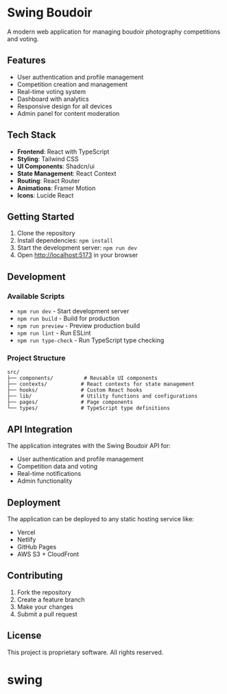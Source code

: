# Swing Boudoir

A modern web application for managing boudoir photography competitions and voting.

## Features

- User authentication and profile management
- Competition creation and management
- Real-time voting system
- Dashboard with analytics
- Responsive design for all devices
- Admin panel for content moderation

## Tech Stack

- **Frontend**: React with TypeScript
- **Styling**: Tailwind CSS
- **UI Components**: Shadcn/ui
- **State Management**: React Context
- **Routing**: React Router
- **Animations**: Framer Motion
- **Icons**: Lucide React

## Getting Started

1. Clone the repository
2. Install dependencies: `npm install`
3. Start the development server: `npm run dev`
4. Open [http://localhost:5173](http://localhost:5173) in your browser

## Development

### Available Scripts

- `npm run dev` - Start development server
- `npm run build` - Build for production
- `npm run preview` - Preview production build
- `npm run lint` - Run ESLint
- `npm run type-check` - Run TypeScript type checking

### Project Structure

```
src/
├── components/          # Reusable UI components
├── contexts/           # React contexts for state management
├── hooks/              # Custom React hooks
├── lib/                # Utility functions and configurations
├── pages/              # Page components
└── types/              # TypeScript type definitions
```

## API Integration

The application integrates with the Swing Boudoir API for:
- User authentication and profile management
- Competition data and voting
- Real-time notifications
- Admin functionality

## Deployment

The application can be deployed to any static hosting service like:
- Vercel
- Netlify
- GitHub Pages
- AWS S3 + CloudFront

## Contributing

1. Fork the repository
2. Create a feature branch
3. Make your changes
4. Submit a pull request

## License

This project is proprietary software. All rights reserved.
# swing
